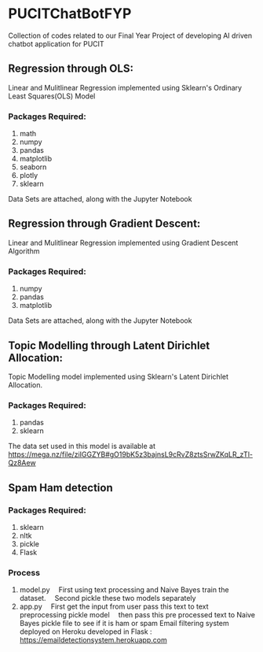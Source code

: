 # PUCITChatBotFYP
Collection of codes related to our Final Year Project of developing AI driven chatbot application for PUCIT
<br>

## Regression through OLS:

Linear and Mulitlinear Regression implemented using Sklearn's Ordinary Least Squares(OLS) Model

### Packages Required:
1. math
2. numpy
3. pandas
4. matplotlib
5. seaborn
6. plotly
7. sklearn

Data Sets are attached, along with the Jupyter Notebook 
<br>

## Regression through Gradient Descent:

Linear and Mulitlinear Regression implemented using Gradient Descent Algorithm

### Packages Required:
1. numpy
2. pandas
3. matplotlib

Data Sets are attached, along with the Jupyter Notebook 
<br>

## Topic Modelling through Latent Dirichlet Allocation:

Topic Modelling model implemented using Sklearn's Latent Dirichlet Allocation.

### Packages Required:
1. pandas
2. sklearn

The data set used in this model is available at https://mega.nz/file/ziIGGZYB#gO19bK5z3bajnsL9cRvZ8ztsSrwZKqLR_zTl-Qz8Aew
<br>

## Spam Ham detection

### Packages Required:
1. sklearn
2. nltk
3. pickle
4. Flask

### Process
1. model.py
  &emsp;First using text processing and Naive Bayes train the dataset. 
  &emsp;Second pickle these two models separately
2. app.py
  &emsp;First get the input from user pass this text to text preprocessing pickle model
  &emsp;then pass this pre processed text to Naive Bayes pickle file to see if it is ham or spam
Email filtering system deployed on Heroku developed in Flask : https://emaildetectionsystem.herokuapp.com

<br>
